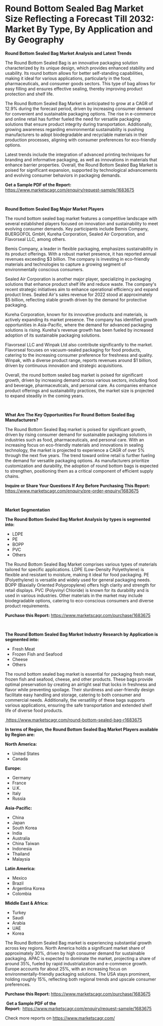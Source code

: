 <p><h1>Round Bottom Sealed Bag Market Size Reflecting a Forecast Till 2032: Market By Type, By Application and By Geography</h1></p><p><strong>Round Bottom Sealed Bag Market Analysis and Latest Trends</strong></p>
<p><p>The Round Bottom Sealed Bag is an innovative packaging solution characterized by its unique design, which provides enhanced stability and usability. Its round bottom allows for better self-standing capabilities, making it ideal for various applications, particularly in the food, pharmaceuticals, and consumer goods sectors. This type of bag allows for easy filling and ensures effective sealing, thereby improving product protection and shelf life.</p><p>The Round Bottom Sealed Bag Market is anticipated to grow at a CAGR of 12.9% during the forecast period, driven by increasing consumer demand for convenient and sustainable packaging options. The rise in e-commerce and online retail has further fueled the need for versatile packaging solutions that ensure product integrity during transportation. Additionally, growing awareness regarding environmental sustainability is pushing manufacturers to adopt biodegradable and recyclable materials in their production processes, aligning with consumer preferences for eco-friendly options. </p><p>Latest trends include the integration of advanced printing techniques for branding and informative packaging, as well as innovations in materials that enhance barrier properties. Overall, the Round Bottom Sealed Bag Market is poised for significant expansion, supported by technological advancements and evolving consumer behaviors in packaging demands.</p></p>
<p><strong>Get a Sample PDF of the Report:&nbsp;</strong> <a href="https://www.marketscagr.com/enquiry/request-sample/1683675?utm_campaign=3039&utm_medium=2&utm_source=Github&utm_content=ia&utm_term=26032025&utm_id=round-bottom-sealed-bag">https://www.marketscagr.com/enquiry/request-sample/1683675</a></p>
<p>&nbsp;</p>
<p><strong>Round Bottom Sealed Bag Major Market Players</strong></p>
<p><p>The round bottom sealed bag market features a competitive landscape with several established players focused on innovation and sustainability to meet evolving consumer demands. Key participants include Bemis Company, BUERGOFOL GmbH, Kureha Corporation, Sealed Air Corporation, and Flavorseal LLC, among others.</p><p>Bemis Company, a leader in flexible packaging, emphasizes sustainability in its product offerings. With a robust market presence, it has reported annual revenues exceeding $3 billion. The company is investing in eco-friendly materials and technologies to capture a growing segment of environmentally conscious consumers.</p><p>Sealed Air Corporation is another major player, specializing in packaging solutions that enhance product shelf life and reduce waste. The company's recent strategic initiatives aim to enhance operational efficiency and expand product lines. Sealed Air's sales revenue for 2022 stood at approximately $5 billion, reflecting stable growth driven by the demand for protective packaging.</p><p>Kureha Corporation, known for its innovative products and materials, is actively expanding its market presence. The company has identified growth opportunities in Asia-Pacific, where the demand for advanced packaging solutions is rising. Kureha's revenue growth has been fueled by increased adoption of its sustainable packaging solutions.</p><p>Flavorseal LLC and Winpak Ltd also contribute significantly to the market. Flavorseal focuses on vacuum-sealed packaging for food products, catering to the increasing consumer preference for freshness and quality. Winpak, with a diverse product range, reports revenues around $1 billion, driven by continuous innovation and strategic acquisitions.</p><p>Overall, the round bottom sealed bag market is poised for significant growth, driven by increasing demand across various sectors, including food and beverage, pharmaceuticals, and personal care. As companies enhance product offerings and sustainability practices, the market size is projected to expand steadily in the coming years.</p></p>
<p>&nbsp;</p>
<p><strong>What Are The Key Opportunities For Round Bottom Sealed Bag Manufacturers?</strong></p>
<p><p>The Round Bottom Sealed Bag market is poised for significant growth, driven by rising consumer demand for sustainable packaging solutions in industries such as food, pharmaceuticals, and personal care. With an increasing focus on eco-friendly materials and innovations in sealing technology, the market is projected to experience a CAGR of over 5% through the next five years. The trend toward online retail is further fueling the demand for versatile packaging options. As manufacturers prioritize customization and durability, the adoption of round bottom bags is expected to strengthen, positioning them as a critical component of efficient supply chains.</p></p>
<p><strong>Inquire or Share Your Questions If Any Before Purchasing This Report:</strong> <a href="https://www.marketscagr.com/enquiry/pre-order-enquiry/1683675?utm_campaign=3039&utm_medium=2&utm_source=Github&utm_content=ia&utm_term=26032025&utm_id=round-bottom-sealed-bag">https://www.marketscagr.com/enquiry/pre-order-enquiry/1683675</a></p>
<p>&nbsp;</p>
<p><strong>Market Segmentation</strong></p>
<p><strong>The Round Bottom Sealed Bag Market Analysis by types is segmented into:</strong></p>
<p><ul><li>LDPE</li><li>PE</li><li>BOPP</li><li>PVC</li><li>Others</li></ul></p>
<p><p>The Round Bottom Sealed Bag Market comprises various types of materials tailored for specific applications. LDPE (Low-Density Polyethylene) is flexible and resistant to moisture, making it ideal for food packaging. PE (Polyethylene) is versatile and widely used for general packaging needs. BOPP (Biaxially Oriented Polypropylene) offers high clarity and strength for retail displays. PVC (Polyvinyl Chloride) is known for its durability and is used in various industries. Other materials in the market may include biodegradable options, catering to eco-conscious consumers and diverse product requirements.</p></p>
<p><strong>Purchase this Report:&nbsp;</strong><a href="https://www.marketscagr.com/purchase/1683675?utm_campaign=3039&utm_medium=2&utm_source=Github&utm_content=ia&utm_term=26032025&utm_id=round-bottom-sealed-bag">https://www.marketscagr.com/purchase/1683675</a></p>
<p>&nbsp;</p>
<p><strong>The Round Bottom Sealed Bag Market Industry Research by Application is segmented into:</strong></p>
<p><ul><li>Fresh Meat</li><li>Frozen Fish and Seafood</li><li>Cheese</li><li>Others</li></ul></p>
<p><p>The round bottom sealed bag market is essential for packaging fresh meat, frozen fish and seafood, cheese, and other products. These bags provide optimal preservation by creating an airtight seal that locks in freshness and flavor while preventing spoilage. Their sturdiness and user-friendly design facilitate easy handling and storage, catering to both consumer and commercial needs. Additionally, the versatility of these bags supports various applications, ensuring the safe transportation and extended shelf life of diverse food products.</p></p>
<p><a href="https://www.marketscagr.com/round-bottom-sealed-bag-r1683675?utm_campaign=3039&utm_medium=2&utm_source=Github&utm_content=ia&utm_term=26032025&utm_id=round-bottom-sealed-bag">&nbsp;https://www.marketscagr.com/round-bottom-sealed-bag-r1683675</a></p>
<p><strong>In terms of Region, the Round Bottom Sealed Bag Market Players available by Region are:</strong></p>
<p>
    <p> <strong> North America: </strong>
        <ul>
            <li>United States</li>
            <li>Canada</li>
        </ul>
        </p> 
    <p> <strong> Europe: </strong>
        <ul>
            <li>Germany</li>
            <li>France</li>
            <li>U.K.</li>
            <li>Italy</li>
            <li>Russia</li>
        </ul>
        </p> 
    <p> <strong> Asia-Pacific: </strong>
        <ul>
            <li>China</li>
            <li>Japan</li>
            <li>South Korea</li>
            <li>India</li>
            <li>Australia</li>
            <li>China Taiwan</li>
            <li>Indonesia</li>
            <li>Thailand</li>
            <li>Malaysia</li>
        </ul>
        </p> 
    <p> <strong> Latin America: </strong>
        <ul>
            <li>Mexico</li>
            <li>Brazil</li>
            <li>Argentina Korea</li>
            <li>Colombia</li>
        </ul>
        </p> 
    <p> <strong> Middle East & Africa: </strong>
        <ul>
            <li>Turkey</li>
            <li>Saudi</li>
            <li>Arabia</li>
            <li>UAE</li>
            <li>Korea</li>
        </ul>
    </p>
    </p>
<p><p>The Round Bottom Sealed Bag market is experiencing substantial growth across key regions. North America holds a significant market share of approximately 30%, driven by high consumer demand for sustainable packaging. APAC is expected to dominate the market, projecting a share of around 35%, fueled by rapid industrialization and e-commerce growth. Europe accounts for about 25%, with an increasing focus on environmentally-friendly packaging solutions. The USA stays prominent, holding roughly 15%, reflecting both regional trends and upscale consumer preferences.</p></p>
<p><strong>Purchase this Report: </strong><a href="https://www.marketscagr.com/purchase/1683675?utm_campaign=3039&utm_medium=2&utm_source=Github&utm_content=ia&utm_term=26032025&utm_id=round-bottom-sealed-bag">https://www.marketscagr.com/purchase/1683675</a></p>
<p>&nbsp;<strong>Get a Sample PDF of the Report:&nbsp;&nbsp;</strong><a href="https://www.marketscagr.com/enquiry/request-sample/1683675?utm_campaign=3039&utm_medium=2&utm_source=Github&utm_content=ia&utm_term=26032025&utm_id=round-bottom-sealed-bag">https://www.marketscagr.com/enquiry/request-sample/1683675</a></p>
<p><strong></strong></p>
<p>Check more reports on <a href="https://www.marketscagr.com/?utm_campaign=3039&utm_medium=2&utm_source=Github&utm_content=ia&utm_term=26032025&utm_id=round-bottom-sealed-bag">https://www.marketscagr.com/</a></p>